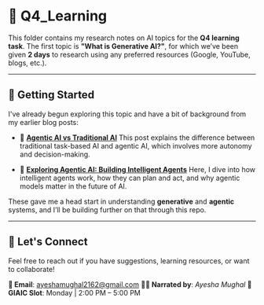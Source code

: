 

# 📘 Q4\_Learning

This folder contains my research notes on AI topics for the **Q4 learning task**.
The first topic is **"What is Generative AI?"**, for which we’ve been given **2 days** to research using any preferred resources (Google, YouTube, blogs, etc.).

---

## 🚀 Getting Started

I've already begun exploring this topic and have a bit of background from my earlier blog posts:

* 🔄 **[Agentic AI vs Traditional AI](https://mughalsyntax.hashnode.dev/agentic-ai-vs-traditional-ai)**
  This post explains the difference between traditional task-based AI and agentic AI, which involves more autonomy and decision-making.

* 🤖 **[Exploring Agentic AI: Building Intelligent Agents](https://mughalsyntax.hashnode.dev/exploring-agentic-ai-building-intelligent-agents)**
  Here, I dive into how intelligent agents work, how they can plan and act, and why agentic models matter in the future of AI.

These gave me a head start in understanding **generative** and **agentic** systems, and I’ll be building further on that through this repo.

---

## 💬 Let's Connect

Feel free to reach out if you have suggestions, learning resources, or want to collaborate!

**📧 Email**: [ayeshamughal2162@gmail.com](mailto:ayeshamughal2162@gmail.com) 
**🧑‍🎓 Narrated by**: *Ayesha Mughal* 
**🏫 GIAIC Slot**: Monday | 2:00 PM – 5:00 PM

